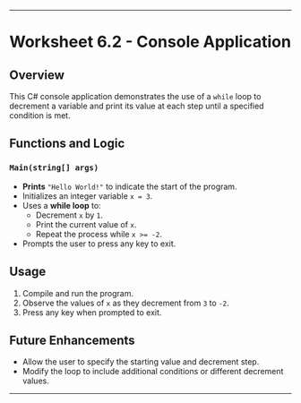 
---

# Worksheet 6.2 - Console Application  

## Overview  
This C# console application demonstrates the use of a `while` loop to decrement a variable and print its value at each step until a specified condition is met.  

## Functions and Logic  

### `Main(string[] args)`  
- **Prints** `"Hello World!"` to indicate the start of the program.  
- Initializes an integer variable `x = 3`.  
- Uses a **while loop** to:  
  - Decrement `x` by `1`.  
  - Print the current value of `x`.  
  - Repeat the process while `x >= -2`.  
- Prompts the user to press any key to exit.  

## Usage  
1. Compile and run the program.  
2. Observe the values of `x` as they decrement from `3` to `-2`.  
3. Press any key when prompted to exit.  

## Future Enhancements  
- Allow the user to specify the starting value and decrement step.  
- Modify the loop to include additional conditions or different decrement values.  

---

